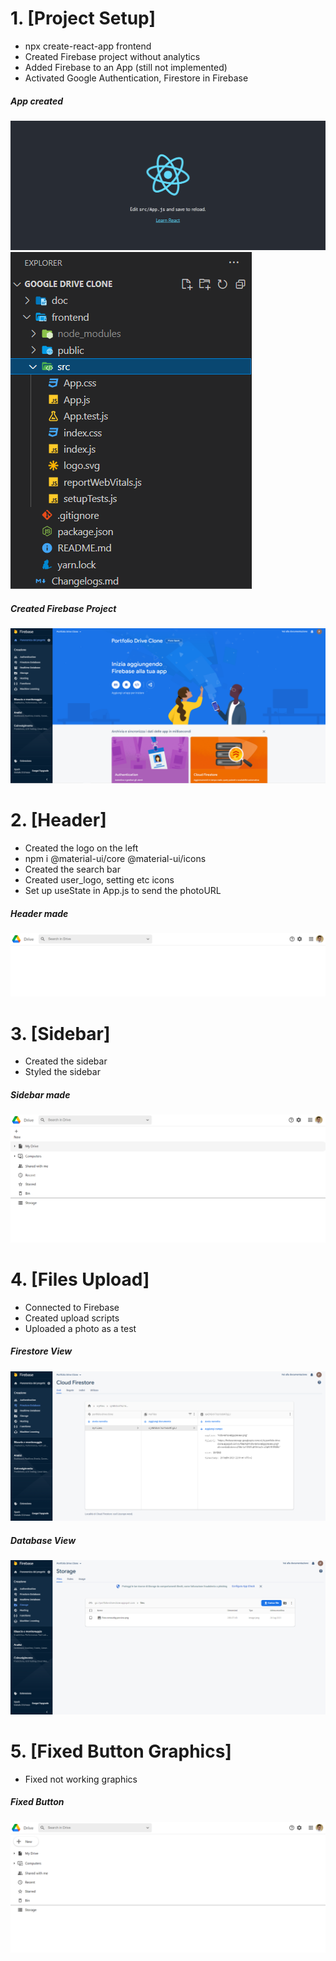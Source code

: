 # 1. [Project Setup]

- npx create-react-app frontend
- Created Firebase project without analytics
- Added Firebase to an App (still not implemented)
- Activated Google Authentication, Firestore in Firebase

##### _App created_

![App created 1/2](/doc/photos/1_1_1.PNG)<br/>
![App created 2/2](/doc/photos/1_1_2.PNG)<br/>

##### _Created Firebase Project_

![App created 1/2](/doc/photos/1_2.PNG)<br/>

# 2. [Header]

- Created the logo on the left
- npm i @material-ui/core @material-ui/icons
- Created the search bar
- Created user_logo, setting etc icons
- Set up useState in App.js to send the photoURL

##### _Header made_

![Header made](/doc/photos/2.PNG)<br/>

# 3. [Sidebar]

- Created the sidebar
- Styled the sidebar

##### _Sidebar made_

![Sidebar made](/doc/photos/3.PNG)<br/>

# 4. [Files Upload]

- Connected to Firebase
- Created upload scripts
- Uploaded a photo as a test

##### _Firestore View_

![Firestore View](/doc/photos/4_1.PNG)<br/>

##### _Database View_

![Database View](/doc/photos/4_2.PNG)<br/>

# 5. [Fixed Button Graphics]

- Fixed not working graphics

##### _Fixed Button_

![Firestore View](/doc/photos/5.PNG)<br/>
